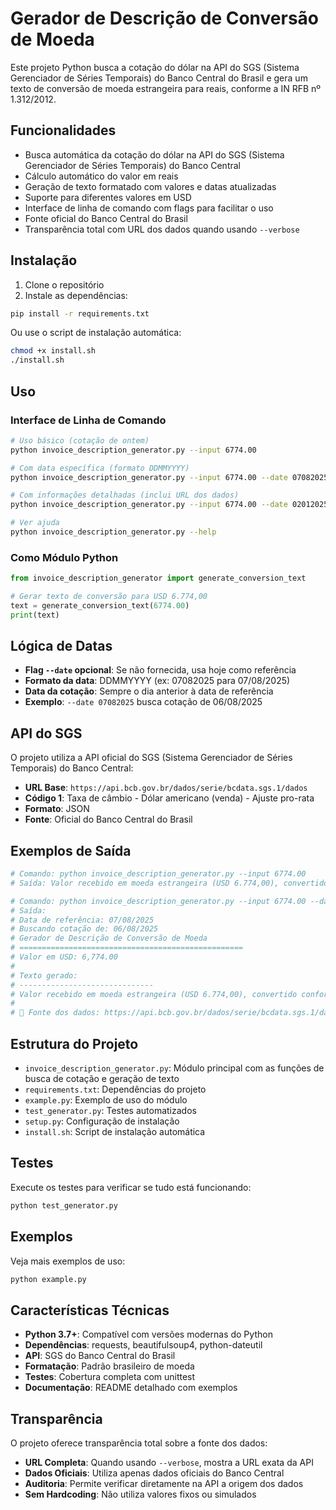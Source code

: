 # Gerador de Descrição de Conversão de Moeda

Este projeto Python busca a cotação do dólar na API do SGS (Sistema Gerenciador de Séries Temporais) do Banco Central do Brasil e gera um texto de conversão de moeda estrangeira para reais, conforme a IN RFB nº 1.312/2012.

## Funcionalidades

- Busca automática da cotação do dólar na API do SGS (Sistema Gerenciador de Séries Temporais) do Banco Central
- Cálculo automático do valor em reais
- Geração de texto formatado com valores e datas atualizadas
- Suporte para diferentes valores em USD
- Interface de linha de comando com flags para facilitar o uso
- Fonte oficial do Banco Central do Brasil
- Transparência total com URL dos dados quando usando `--verbose`

## Instalação

1. Clone o repositório
2. Instale as dependências:
```bash
pip install -r requirements.txt
```

Ou use o script de instalação automática:
```bash
chmod +x install.sh
./install.sh
```

## Uso

### Interface de Linha de Comando

```bash
# Uso básico (cotação de ontem)
python invoice_description_generator.py --input 6774.00

# Com data específica (formato DDMMYYYY)
python invoice_description_generator.py --input 6774.00 --date 07082025

# Com informações detalhadas (inclui URL dos dados)
python invoice_description_generator.py --input 6774.00 --date 02012025 --verbose

# Ver ajuda
python invoice_description_generator.py --help
```

### Como Módulo Python

```python
from invoice_description_generator import generate_conversion_text

# Gerar texto de conversão para USD 6.774,00
text = generate_conversion_text(6774.00)
print(text)
```

## Lógica de Datas

- **Flag `--date` opcional**: Se não fornecida, usa hoje como referência
- **Formato da data**: DDMMYYYY (ex: 07082025 para 07/08/2025)
- **Data da cotação**: Sempre o dia anterior à data de referência
- **Exemplo**: `--date 07082025` busca cotação de 06/08/2025

## API do SGS

O projeto utiliza a API oficial do SGS (Sistema Gerenciador de Séries Temporais) do Banco Central:

- **URL Base**: `https://api.bcb.gov.br/dados/serie/bcdata.sgs.1/dados`
- **Código 1**: Taxa de câmbio - Dólar americano (venda) - Ajuste pro-rata
- **Formato**: JSON
- **Fonte**: Oficial do Banco Central do Brasil

## Exemplos de Saída

```bash
# Comando: python invoice_description_generator.py --input 6774.00
# Saída: Valor recebido em moeda estrangeira (USD 6.774,00), convertido conforme PTAX de venda de 07/08/2025 (R$ 5,4638), conforme IN RFB nº 1.312/2012. Valor total em reais: R$ 37.011,78.

# Comando: python invoice_description_generator.py --input 6774.00 --date 07082025 --verbose
# Saída: 
# Data de referência: 07/08/2025
# Buscando cotação de: 06/08/2025
# Gerador de Descrição de Conversão de Moeda
# ==================================================
# Valor em USD: 6,774.00
# 
# Texto gerado:
# ------------------------------
# Valor recebido em moeda estrangeira (USD 6.774,00), convertido conforme PTAX de venda de 06/08/2025 (R$ 5,4802), conforme IN RFB nº 1.312/2012. Valor total em reais: R$ 37.122,87.
# 
# 🔗 Fonte dos dados: https://api.bcb.gov.br/dados/serie/bcdata.sgs.1/dados?formato=json&dataInicial=06/08/2025&dataFinal=06/08/2025
```

## Estrutura do Projeto

- `invoice_description_generator.py`: Módulo principal com as funções de busca de cotação e geração de texto
- `requirements.txt`: Dependências do projeto
- `example.py`: Exemplo de uso do módulo
- `test_generator.py`: Testes automatizados
- `setup.py`: Configuração de instalação
- `install.sh`: Script de instalação automática

## Testes

Execute os testes para verificar se tudo está funcionando:

```bash
python test_generator.py
```

## Exemplos

Veja mais exemplos de uso:

```bash
python example.py
```

## Características Técnicas

- **Python 3.7+**: Compatível com versões modernas do Python
- **Dependências**: requests, beautifulsoup4, python-dateutil
- **API**: SGS do Banco Central do Brasil
- **Formatação**: Padrão brasileiro de moeda
- **Testes**: Cobertura completa com unittest
- **Documentação**: README detalhado com exemplos

## Transparência

O projeto oferece transparência total sobre a fonte dos dados:

- **URL Completa**: Quando usando `--verbose`, mostra a URL exata da API
- **Dados Oficiais**: Utiliza apenas dados oficiais do Banco Central
- **Auditoria**: Permite verificar diretamente na API a origem dos dados
- **Sem Hardcoding**: Não utiliza valores fixos ou simulados
